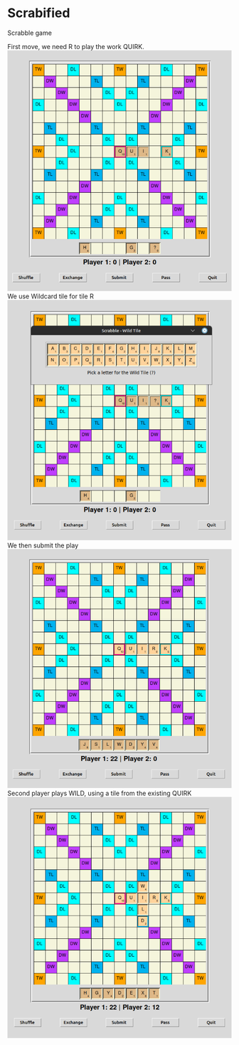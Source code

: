 # Scrabified
Scrabble game

First move, we need R to play the work QUIRK.
![First Move](./images_for_readme/first_move.png)
We use Wildcard tile for tile R
![Wildcard Tile](./images_for_readme/wildcard_tile.png)
We then submit the play
![Submit first move](./images_for_readme/first_submit.png)
Second player plays WILD, using a tile from the existing QUIRK
![Second Move ](./images_for_readme/second_move.png)

